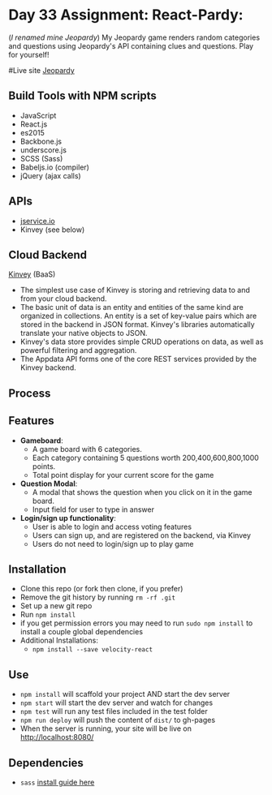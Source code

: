 # Day 33 Assignment: React-Pardy:
 (_I renamed mine Jeopardy_)
My Jeopardy game renders random categories and questions using Jeopardy's API containing clues and questions. Play for yourself!

#Live site
[Jeopardy](jeopardy_sriester.surge.sh)

## Build Tools with NPM scripts
  - JavaScript
  - React.js
  - es2015
  - Backbone.js
  - underscore.js
  - SCSS (Sass)
  - Babeljs.io (compiler)
  - jQuery (ajax calls)

## APIs
  - [jservice.io](http://jservice.io/)
  - Kinvey (see below)

## Cloud Backend
  [Kinvey](http://devcenter.kinvey.com/rest/guides/datastore) (BaaS)
  - The simplest use case of Kinvey is storing and retrieving data to and from your cloud backend.
  - The basic unit of data is an entity and entities of the same kind are organized in collections. An entity is a set of key-value pairs which are stored in the backend in JSON format. Kinvey's libraries automatically translate your native objects to JSON.
  - Kinvey's data store provides simple CRUD operations on data, as well as powerful filtering and aggregation.
  - The Appdata API forms one of the core REST services provided by the Kinvey backend.

## Process

## Features
  - **Gameboard**:
    - A game board with 6 categories.
    - Each category containing 5 questions worth 200,400,600,800,1000 points.
    - Total point display for your current score for the game
  - **Question Modal**:
    - A modal that shows the question when you click on it in the game board.
    - Input field for user to type in answer
  - **Login/sign up functionality**:
    - User is able to login and access voting features
    - Users can sign up, and are registered on the backend, via Kinvey
    - Users do not need to login/sign up to play game

## Installation
- Clone this repo (or fork then clone, if you prefer)
- Remove the git history by running `rm -rf .git`
- Set up a new git repo
- Run `npm install`
- if you get permission errors you may need to run `sudo npm install` to install a couple global dependencies
- Additional Installations:
  - `npm install --save velocity-react`

## Use
- `npm install` will scaffold your project AND start the dev server
- `npm start` will start the dev server and watch for changes
- `npm test` will run any test files included in the test folder
- `npm run deploy` will push the content of `dist/` to gh-pages
- When the server is running, your site will be live on [http://localhost:8080/](http://localhost:8080/)

## Dependencies
- `sass` [install guide here](http://sass-lang.com/install)
